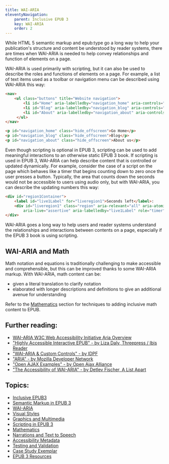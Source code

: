 ```yaml
---
title: WAI-ARIA
eleventyNavigation:
    parent: Inclusive EPUB 3
    key: WAI-ARIA
    order: 2
---
```

While HTML 5 semantic markup and epub:type go a long way to help your publication's structure and content be understood
by reader systems, there are times when WAI-ARIA  is needed to help convey relationships and function of elements on a
page.

WAI-ARIA is used primarily with scripting, but it can also be used to describe the roles and functions of elements on a
page. For example, a list of text items used as a toolbar or navigation menu can be described using WAI-ARIA this way:

```html
<nav>
    <ul class="buttons" title="Website navigation">
        <li id="Home" aria-labelledby="navigation_home" aria-controls="my_content" aria-pressed="false" tabindex="0" role="button">Home</li>
        <li id="Blog" aria-labelledby="navigation_blog" aria-controls="my_content" aria-pressed="false" tabindex="0" role="button">Blog</li>
        <li id="About" aria-labelledby="navigation_about" aria-controls="my_content" aria-pressed="false" tabindex="0" role="button">About</li>
     </ul>
</nav>

<p id="navigation_home" class="hide_offscreen">Go Home</p>
<p id="navigation_blog" class="hide_offscreen">Blog</p>
<p id="navigation_about" class="hide_offscreen">About us</p>
```

Even though scripting is optional in EPUB 3, scripting can be used to add meaningful interactions to an otherwise
static EPUB 3 book. If scripting is used in EPUB 3, WAI-ARIA can help describe content that is controlled or updated
dynamically. For example, consider the case of a script on the page which behaves like a timer that begins counting
down to zero once the user presses a button. Typically, the area that counts down the seconds would not be accessible
to users using audio only, but with WAI-ARIA, you can describe the updating numbers this way:

```html
<div id="region1Container">
    <label id="live1Label" for="liveregion1">Seconds left</label>:
    <div id="liveregion1" class="region" aria-relevant="all" aria-atomic="true"
        aria-live="assertive" aria-labelledby="live1Label" role="timer">XXX</div>
</div>
```

WAI-ARIA goes a long way to help users and reader systems understand the relationships and interactions between
contents on a page, especially if the EPUB 3 book is using scripting.

## WAI-ARIA and Math

Math notation and equations is traditionally challenging to make accessible and comprehensible, but this can be
improved thanks to some WAI-ARIA markup. With WAI-ARIA, math content can be:

* given a literal translation to clarify notation
* elaborated with longer descriptions and definitions to give an additional avenue for understanding

Refer to the [Mathematics](/Mathematics.html) section for techniques to adding inclusive math content to EPUB.

## Further reading:

* [WAI-ARIA W3C Web Accessibility Initiative Aria Overview](http://www.w3.org/WAI/intro/aria)
* ["Highly Accessible Interactive EPUB" - by Liza Daly, Threepress / Ibis Reader](https://developer.mozilla.org/en-US/docs/Web/Accessibility/ARIA)
* ["WAI-ARIA & Custom Controls" - by IDPF](http://www.idpf.org/accessibility/guidelines/content/script/aria.php)
* ["ARIA" - by Mozilla Developer Network](https://developer.mozilla.org/en-US/docs/Web/Accessibility/ARIA)
* ["Open AJAX Examples" - by Open Ajax Alliance](http://oaa-accessibility.org/examples/)
* ["The Accessibility of WAI-ARIA" - by Detlev Fischer, A List Apart](http://alistapart.com/article/the-accessibility-of-wai-aria)

## Topics:

* [Inclusive EPUB3](/InclusiveEPUB3.html)
* [Semantic Markup in EPUB 3](/SemanticMarkupInEPUB3.html)
* [WAI-ARIA](/WAI-ARIA.html)
* [Visual Styles](/VisualStyles.html)
* [Graphics and Multimedia](/GraphicsAndMultimedia.html)
* [Scripting in EPUB 3](/ScriptingInEPUB3.html)
* [Mathematics](/Mathematics.html)
* [Narrations and Text to Speech](/NarrationsAndTextToSpeech.html)
* [Accessibility Metadata](/AccessibilityMetadata.html)
* [Testing and Validation](/TestingAndValidation.html)
* [Case Study Exemplar](/CaseStudyExemplar.html)
* [EPUB 3 Resources](/EPUB3Resources.html)
